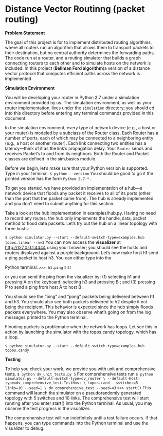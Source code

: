# Distance Vector Routinng (packet routing)

**Problem Statement**

The goal of this project is for to implement distributed routing algorithms, where all routers run an algorithm that allows
them to transport packets to their destination, but no central authority determines the forwarding paths. The code run at a 
router, and a routing simulator that builds a graph connecting routers to each other and to simulate hosts on the network is included. In this project (**Bellman Ford algorithm**)a version of a distance vector protocol that computes efficient paths across the network is implemented.

**Simulation Environment**

You will be developing your router in Python 2.7 under a simulation environment provided by us. The simulation environment, as well as your router implementation, lives under the  `simulation` directory; you should cd into this directory before entering any terminal commands provided in this document.

In the simulation environment, every type of network device (e.g., a host or your router) is modeled by a subclass of the Router class. Each Router has a number of ports, each of which may be connected to a neighboring entity (e.g., a host or another router). 
Each link connecting two entities has a latency—think of it as the link’s propagation delay. Your `Router` sends and receives Packet’s to and from its neighbors. Both the Router and Packet classes are defined in the sim.basics module

Before we begin, let’s make sure that your Python version is supported. 
Type in your terminal:
`$ python --version`
You should be good to go if the printed version has the form `Python 2.7.*.`

To get you started, we have provided an implementation of a hub—a network device that floods any packet it receives to all of its ports (other than the port that the packet came from). The hub is already implemented and you don’t need to submit anything for this section.

Take a look at the hub implementation in examples/hub.py. Having no need to record any routes, the hub only implements the handle_data_packet method to flood data packets.
Let’s try out the hub on a linear topology with three hosts:

`$ python simulator.py --start --default-switch-type=examples.hub topos.linear --n=3`
You can now access the **visualizer** at http://127.0.0.1:4444 using your browser; you should see the hosts and routers displayed against a purple background. Let’s now make host h1 send a ping packet to host h3. You can either type into the 

Python terminal:
`>>> h1.ping(h3)`

or you can send the ping from the visualizer by: (1) selecting h1 and pressing A on the keyboard; 
selecting h3 and pressing B ; and (3) pressing P to send a ping from host A to host B .

You should see the “ping” and “pong” packets being delivered between h1 and h3. You should also see both packets delivered to h2 despite it not being the recipient. This behavior is expected since the hub simply floods packets everywhere. You may also observe what’s going on from the log messages printed to the Python terminal.

Flooding packets is problematic when the network has loops. Let see this in action by launching the simulator with the topos.candy topology, which has a loop.

``$ python simulator.py --start --default-switch-type=examples.hub topos.candy``

**Testing**

To help you check your work, we provide you with unit and comprehensive tests. 
  `$ python dv_unit_tests.py 5`
For comprehensive tests run 
`$ python simulator.py --default-switch-type=dv_router \ --default-host-type=dv_comprehensive_test.TestHost \ topos.rand --switches=5 --links=10 --seed=1 \ dv_comprehensive_test --seed=43`
  `>>> start()`
This command will launch the simulator on a pseudorandomly generated topology with 5 switches and 10 links. The comprehensive test will start running after you enter start() into the Python terminal. As usual, you may observe the test progress in the visualizer.

The comprehensive test will run indefinitely until a test failure occurs. If that happens, you can type commands into the Python terminal and use the visualizer to debug.

